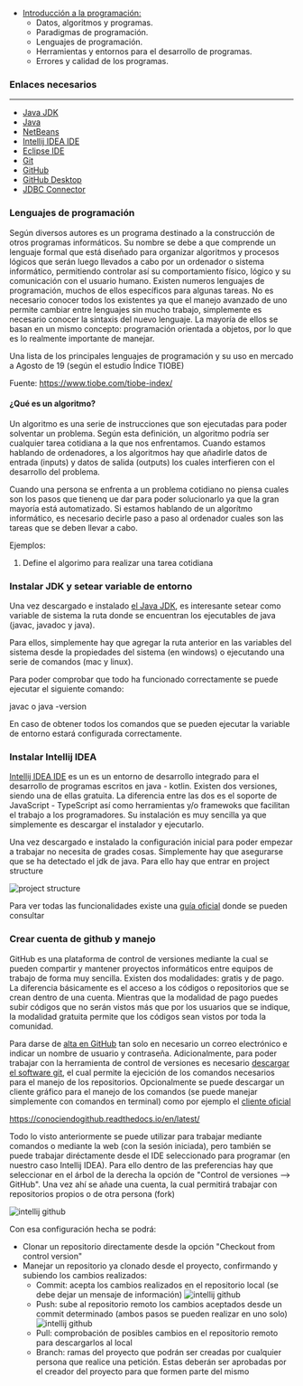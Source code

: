 - [Introducción a la programación:](#tema1)
  - Datos, algoritmos y programas.
  - Paradigmas de programación.
  - Lenguajes de programación.
  - Herramientas y entornos para el desarrollo de programas.
  - Errores y calidad de los programas.

### Enlaces necesarios

---

- <a href="https://www.oracle.com/java/technologies/javase/jdk18-archive-downloads.html" target=»_blank> Java JDK</a>
- <a href="https://www.java.com/es/download/ie_manual.jsp" target=»_blank> Java</a>
- <a href="https://netbeans.apache.org/download/index.html">NetBeans</a>
- <a href="https://www.jetbrains.com/idea/download/" target=»_blank> Intellij IDEA IDE</a>
- <a href="https://www.eclipse.org/downloads/" target=»_blank> Eclipse IDE</a>
- <a href="https://git-scm.com/downloads" target="blank">Git</a>
- <a href="https://github.com" target=»_blank>GitHub</a>
- <a href="https://desktop.github.com">GitHub Desktop</a>
- <a href="https://dev.mysql.com/downloads/connector/j/5.1.html" target=»_blank>JDBC Connector</a>

### Lenguajes de programación

Según diversos autores es un programa destinado a la construcción de otros programas informáticos. Su nombre se debe a que comprende un lenguaje formal que está diseñado para organizar algoritmos y procesos lógicos que serán luego llevados a cabo por un ordenador o sistema informático, permitiendo controlar así su comportamiento físico, lógico y su comunicación con el usuario humano. Existen numeros lenguajes de programación, muchos de ellos específicos para algunas tareas. No es necesario conocer todos los existentes ya que el manejo avanzado de uno permite cambiar entre lenguajes sin mucho trabajo, simplemente es necesario conocer la sintaxis del nuevo lenguaje. La mayoría de ellos se basan en un mismo concepto: programación orientada a objetos, por lo que es lo realmente importante de manejar.

Una lista de los principales lenguajes de programación y su uso en mercado a Agosto de 19 (según el estudio Índice TIOBE)

Fuente: https://www.tiobe.com/tiobe-index/

#### ¿Qué es un algoritmo?

Un algoritmo es una serie de instrucciones que son ejecutadas para poder solventar un problema. Según esta definición, un algoritmo podría ser cualquier tarea cotidiana a la que nos enfrentamos. Cuando estamos hablando de ordenadores, a los algoritmos hay que añadirle datos de entrada (inputs) y datos de salida (outputs) los cuales interfieren con el desarrollo del problema.

Cuando una persona se enfrenta a un problema cotidiano no piensa cuales son los pasos que tienenq ue dar para poder solucionarlo ya que la gran mayoría está automatizado. Si estamos hablando de un algorítmo informático, es necesario decirle paso a paso al ordenador cuales son las tareas que se deben llevar a cabo.

Ejemplos:

1. Define el algorimo para realizar una tarea cotidiana

### Instalar JDK y setear variable de entorno

Una vez descargado e instalado <a href="https://www.oracle.com/technetwork/java/javase/downloads/jdk11-downloads-5066655.html" target=»_blank> el Java JDK</a>, es interesante setear como variable de sistema la ruta donde se encuentran los ejecutables de java (javac, javadoc y java).

Para ellos, simplemente hay que agregar la ruta anterior en las variables del sistema desde la propiedades del sistema (en windows) o ejecutando una serie de comandos (mac y linux). <a href="https://www.java.com/es/download/help/path.xml" target="_blank"></a>

Para poder comprobar que todo ha funcionado correctamente se puede ejecutar el siguiente comando:

javac o java -version

En caso de obtener todos los comandos que se pueden ejecutar la variable de entorno estará configurada correctamente.

### Instalar Intellij IDEA

<a href="https://www.jetbrains.com/idea/download" target=»_blank> Intellij IDEA IDE</a>
es un es un entorno de desarrollo integrado para el desarrollo de programas escritos en java - kotlin. Existen dos versiones, siendo una de ellas gratuita. La diferencia entre las dos es el soporte de JavaScript - TypeScript así como herramientas y/o framewoks que facilitan el trabajo a los programadores. Su instalación es muy sencilla ya que simplemente es descargar el instalador y ejecutarlo.

Una vez descargado e instalado la configuración inicial para poder empezar a trabajar no necesita de grades cosas. Simplemente hay que asegurarse que se ha detectado el jdk de java. Para ello hay que entrar en project structure

![project structure](./images/intellij.png)

Para ver todas las funcionalidades existe una <a href="https://www.jetbrains.com/help/idea/discover-intellij-idea.html" target="_blank">guía oficial</a> donde se pueden consultar

### Crear cuenta de github y manejo

GitHub es una plataforma de control de versiones mediante la cual se pueden compartir y mantener proyectos informáticos entre equipos de trabajo de forma muy sencilla. Existen dos modalidades: gratis y de pago. La diferencia básicamente es el acceso a los códigos o repositorios que se crean dentro de una cuenta. Mientras que la modalidad de pago puedes subir códigos que no serán vistos más que por los usuarios que se indique, la modalidad gratuita permite que los códigos sean vistos por toda la comunidad.

Para darse de <a href="https://github.com" target=»_blank>alta en GitHub</a> tan solo en necesario un correo electrónico e indicar un nombre de usuario y contraseña. Adicionalmente, para poder trabajar con la herramienta de control de versiones es necesario <a href="https://git-scm.com/downloads" target="blank">descargar el software git</a>, el cual permite la ejecición de los comandos necesarios para el manejo de los repositorios. Opcionalmente se puede descargar un cliente gráfico para el manejo de los comandos (se puede manejar simplemente con comandos en terminal) como por ejemplo el <a href="https://desktop.github.com">cliente oficial</a>

https://conociendogithub.readthedocs.io/en/latest/

Todo lo visto anteriormente se puede utilizar para trabajar mediante comandos o mediante la web (con la sesión iniciada), pero también se puede trabajar diréctamente desde el IDE seleccionado para programar (en nuestro caso Intellij IDEA). Para ello dentro de las preferencias hay que seleccionar en el árbol de la derecha la opción de "Control de versiones --> GitHub". Una vez ahí se añade una cuenta, la cual permitirá trabajar con repositorios propios o de otra persona (fork)

![intellij github](./images/git1.png)

Con esa configuración hecha se podrá:

- Clonar un repositorio directamente desde la opción "Checkout from control version"
- Manejar un repositorio ya clonado desde el proyecto, confirmando y subiendo los cambios realizados:
  - Commit: acepta los cambios realizados en el repositorio local (se debe dejar un mensaje de información)
    ![intellij github](./images/git2.png)
  - Push: sube al repositorio remoto los cambios aceptados desde un commit determinado (ambos pasos se pueden realizar en uno solo)
    ![intellij github](./images/git3.png)
  - Pull: comprobación de posibles cambios en el repositorio remoto para descargarlos al local
  - Branch: ramas del proyecto que podrán ser creadas por cualquier persona que realice una petición. Estas deberán ser aprobadas por el creador del proyecto para que formen parte del mismo
